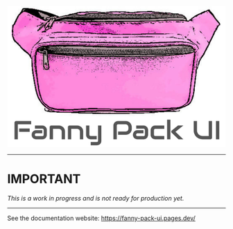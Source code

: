 <div align="center">
    <img src="/src/assets/images/fanny-pack.svg" alt="fanny pack" width="512" /><br>
</div>

---

# IMPORTANT
*This is a work in progress and is not ready for production yet.*

---

See the documentation website: https://fanny-pack-ui.pages.dev/
